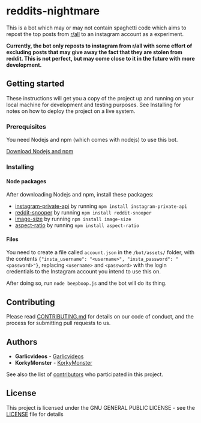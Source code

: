 # reddits-nightmare

This is a bot which may or may not contain spaghetti code which aims to repost the top posts from [r/all](https://www.reddit.com/r/all/) to an instagram account as a experiment.

**Currently, the bot only reposts to instagram from r/all with some effort of excluding posts that may give away the fact that they are stolen from reddit. This is not perfect, but may come close to it in the future with more development.**

## Getting started

These instructions will get you a copy of the project up and running on your local machine for development and testing purposes. See Installing for notes on how to deploy the project on a live system.

### Prerequisites

You need Nodejs and npm (which comes with nodejs) to use this bot.

[Download Nodejs and npm](https://nodejs.org/en/)

### Installing
#### Node packages

After downloading Nodejs and npm, install these packages:

* [instagram-private-api](https://www.npmjs.com/package/instagram-private-api) by running `npm install instagram-private-api`
* [reddit-snooper](https://www.npmjs.com/package/reddit-snooper) by running `npm install reddit-snooper`
* [image-size](https://www.npmjs.com/package/image-size) by running `npm install image-size`
* [aspect-ratio](https://www.npmjs.com/package/aspect-ratio) by running `npm install aspect-ratio`

#### Files

You need to create a file called `account.json` in the `/bot/assets/` folder, with the contents `{"insta_username": "<username>", "insta_password": "<password>"}`, replacing `<username>` and `<password>` with the login credentials to the Instagram account you intend to use this on.

After doing so, run `node beepboop.js` and the bot will do its thing.

## Contributing

Please read [CONTRIBUTING.md](Contributing.md) for details on our code of conduct, and the process for submitting pull requests to us.

## Authors

* **Garlicvideos** - [Garlicvideos](https://github.com/Garlicvideos)
* **KorkyMonster** - [KorkyMonster](https://github.com/KorkyMonster)

See also the list of [contributors](https://github.com/Garlicvideos/reddits-nightmare/contributors) who participated in this project.

## License

This project is licensed under the GNU GENERAL PUBLIC LICENSE - see the [LICENSE](LICENSE) file for details
